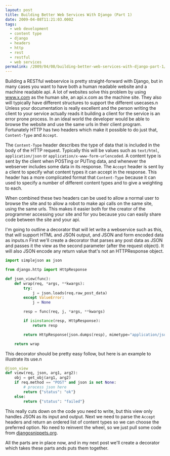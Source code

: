 ```yaml
---
layout: post
title: Building Better Web Services With Django (Part 1)
date: 2009-04-08T11:21:03.000Z
tags:
  - web development
  - content type
  - django
  - headers
  - http
  - rest
  - restful
  - web services
permalink: /2009/04/08/building-better-web-services-with-django-part-1/
---
```

Building a RESTful webservice is pretty straight-forward with Django, but in many cases you want to have both
a human readable website and a machine readable api. A lot of websites solve this problem by using www.x.com
as the human site, an api.x.com as the machine site. They also will typically have different structures to
support the different usecases.n Unless your documentation is really excellent and the person writing the
client to your service actually reads it building a client for the service is an error prone process. In an
ideal world the developer would be able to browse the website and use the same urls in their client program.
Fortunately HTTP has two headers which make it possible to do just that, `Content-Type` and `Accept`.

The `Content-Type` header describes the type of data that is included in the body of the HTTP request.
Typically this will be values such as `text/html`, `application/json` or `application/x-www-form-urlencoded`.
A content type is sent by the client when POSTing or PUTing data, and whenever the webserver includes some
data in its response. The `Accept` header is sent by a client to specify what content types it can accept in
the response. This header has a more complicated format that `Content-Type` because it can used to specify a
number of different content types and to give a weighting to each.

When combined these two headers can be used to allow a normal user to browse the site and to allow a robot to
make api calls on the same site, using the same urls. This makes it easier both for the creator of the
programmer accessing your site and for you because you can easily share code between the site and your api.

I'm going to outline a decorator that will let write a webservice such as this, that will support HTML and
JSON output, and JSON and form encoded data as inputs.n First we'll create a decorator that parses any post
data as JSON and passes it the view as the second parameter (after the request object). It will also JSON
encode any return value that's not an HTTPResponse object.

```python
import simplejson as json

from django.http import HttpResponse

def json_view(func):
    def wrap(req, *args, **kwargs):
        try:
            j = json.loads(req.raw_post_data)
        except ValueError:
            j = None

        resp = func(req, j, *args, **kwargs)

        if isinstance(resp, HttpResponse):
            return resp

        return HttpResponse(json.dumps(resp), mimetype="application/json")

    return wrap
```

This decorator should be pretty easy follow, but here is an example to illustrate its use.n

```python
@json_view
def view(req, json, arg1, arg2):
    obj = get_obj(arg1, arg2)
    if req.method == "POST" and json is not None:
        # process json here
        return {"status": "ok"}
    else:
        return {"status": "failed"}
```

This really cuts down on the code you need to write, but this view only handles JSON as its input and output.
Next we need to parse the `Accept` headers and return an ordered list of content types so we can choose the
preferred option. No need to reinvent the wheel, so we just pull some code from
[djangosnippets.org](http://www.djangosnippets.org/snippets/1042/).

All the parts are in place now, and in my next post we'll create a decorator which takes these parts ands puts
them together.
